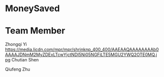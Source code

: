 # MoneySaved

# Team Member

Zhongqi Yi
https://media.licdn.com/mpr/mpr/shrinknp_400_400/AAEAAQAAAAAAAAb0AAAAJDNmM2MyZDExLTcwYjctNDI5Ni05NGFiLTE5MGU2YWQ2OTE0MQ.jpg
Chutian Shen

Qiufeng Zhu

